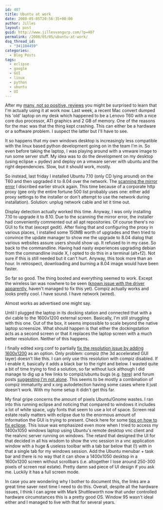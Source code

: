 ```yaml
---
id: 407
title: Ubuntu at work
date: 2008-05-05T20:56:35+00:00
author: Jilles
layout: post
guid: http://www.jillesvangurp.com/?p=407
permalink: /2008/05/05/ubuntu-at-work/
dsq_thread_id:
  - "341104459"
categories:
  - Blog Posts
tags:
  - eclipse
  - google
  - GUI
  - linux
  - python
  - ubuntu
  - UI
---
```

After my <a href="http://www.jillesvangurp.com/tag/ubuntu/">many, not so positive, reviews</a> you might be surprised to learn that I'm actually using it at work now. Last week, a recent Mac convert dumped his 'old' laptop on my desk which happened to be a Lenovo T60 with a nice core duo processor, ATI graphics and 2 GB of memory. One of the reasons for the mac was that the thing kept crashing. This can either be a hardware or a software problem. I suspect the latter but I'll have to see.

It so happens that my own windows desktop is increasingly less compatible with the linux based python development going on in the team I'm in. So even before taking the laptop, I was playing around with a vmware image to run some server stuff. My idea was to do the development on my desktop (using eclipse + pydev) and deploy on a vmware server with ubuntu and the right dependencies. Slow, but it should work, mostly.

So instead, last friday I installed Ubuntu 7.10 (only CD lying around) on the T60 and then upgraded it to 8.04 over the network. The <a href="http://www.google.com/search?q=ubuntu+%22scanning+the+mirror%22">scanning the mirror error</a> I discribed earlier struck again. This time because of a corporate http proxy (gee only the entire fortune 500 list probably uses one: either add proxy settings to the installer or don't attempt to use the network during installation). Solution: unplug network cable and let it time out.

Display detection actually worked this time. Anyway, I was only installing 7.10 to upgrade it to 8.10. Due to the scanning the mirror error, the installer had conveniently commented out all apt repositories. Of course there's no GUI to fix that (except gedit). After fixing that and configuring the proxy in various places, I installed some 150MB worth of upgrades and then tried to convince the update manager to show me the upgrade to 8.04 dialog that various websites assure users should show up. It refused to in my case. So back to the commandline. Having had nasty experiences upgrading debian from the commandline inside X, I opted to do this in a terminal (alt+f2). Not sure if this is still needed but it can't hurt. Anyway, this took more than an hour. In retrospect, downloading and burning a 8.04 image would have been faster.

So far so good. The thing booted and everything seemed to work. Except the wireless lan was nowhere to be seen (<a href="http://linuxtechie.wordpress.com/2008/04/24/making-intel-wireless-3945abg-work-better-on-ubuntu-hardy/">known issue with the driver apparently</a>, haven't managed to fix this yet). Compiz actually works and looks pretty cool. I have sound. I have network (wired).

Almost works as advertised one might say.

Until I plugged the laptop in its docking station and connected that with a dvi cable to the 1600x1200 external screen. Basically, I'm still struggling with this one. Out of the box, it seems impossible to scale beyond the native laptop screensize. What should happen is that either the dockingstation acts as a second screen or that it replaces the laptop screen with a much better resolution. Neither of this happens.

I finally edited xorg.conf to partially <a href="http://ubuntuforums.org/showthread.php?t=742408">fix the resolution issue by adding 1600x1200</a> as an option. Only problem: compiz (the 3d accelerated GUI layer) doesn't like this. I can only use this resolution with compiz disabled. If I enable it, basically it adds a black bar to the right and below. I wasted quite a bit of time trying to find a solution, so far without luck although I did manage to dig up a few links to compiz/ubuntu bugs (e.g. <a href="http://forum.compiz-fusion.org/archive/index.php/t-42.html">here</a>) and forum posts <a href="http://http://www.backports.ubuntuforums.org/showthread.php?t=761270">suggesting I'm not alone</a>. This seems to be mostly a combination of compiz immaturity and x.org autodetection having some cases where it just doesn't work. With my home setup it didn't get this far.

My final gripe concerns the amount of pixels Ubuntu/Gnome wastes. I ran into this running eclipse and noticing that compared to windows it includes a lot of white space, ugly fonts that seem to use a lot of space. Screen real estate really matters with eclipse due to the enormous amount of information the GUI is trying to present. Check here for some <a href="http://blog.xam.dk/archives/81-Making-Eclipse-look-good-on-Linux.html">tips on how to fix eclipse</a>. This issue was emphasized even more when I tried to access my 1400x1050 windows laptop using Ubuntu's remote desktop vnc client and the realvnc server running on windows. The retard that designed the UI for that decided in all his wisdom to show the vnc session in a vnc application window with a huge &amp; useless toolbar with a tab bar below that (!) with in that a single tab for my windows session. Add the Ubuntu menubar + task bar and there is no way that it can show a 1400x1050 desktop in a 1600x1200 screen without scrollbars (i.e. altogether I lose around 250-300 pixels of screen real estate). Pretty damn sad piece of UI design if you ask me. Luckily it has a full screen mode.

In case you are wondering why I bother to document this, the links are a great time saver next time I need to do this. Overall, despite all the hardware issues, I think I can agree with Mark Shuttleworth now that under controlled hardware circumstances this is a pretty good OS. Window 95 wasn't ideal either and I managed to live with that for several years.